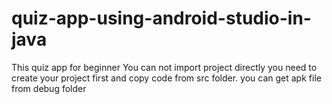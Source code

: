 # quiz-app-using-android-studio-in-java
This quiz app for beginner 
You can not import project directly 
you need to create your project first and copy code from src folder.
you can get apk file from debug folder
